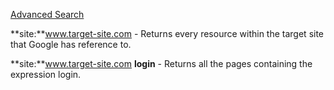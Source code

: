 [Advanced Search](https://www.google.com/advanced_search)

**site:**www.target-site.com - Returns every resource within the target site that Google has reference to. 

**site:**www.target-site.com **login** - Returns all the pages containing the expression login.
